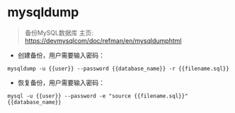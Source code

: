 # mysqldump

> 备份MySQL数据库
> 主页: <https://devmysqlcom/doc/refman/en/mysqldumphtml>

- 创建备份，用户需要输入密码：

`mysqldump -u {{user}} --password {{database_name}} -r {{filename.sql}}`

- 恢复备份，用户需要输入密码：

`mysql -u {{user}} --password -e "source {{filename.sql}}" {{database_name}}`

[#]: contributors: ([潘潘]，[木子立青])
